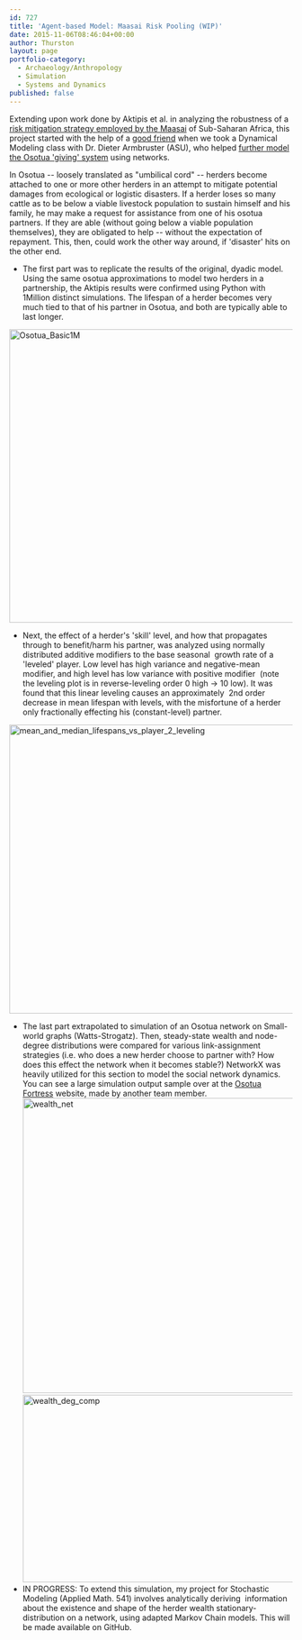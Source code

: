 ```yaml
---
id: 727
title: 'Agent-based Model: Maasai Risk Pooling (WIP)'
date: 2015-11-06T08:46:04+00:00
author: Thurston
layout: page
portfolio-category:
  - Archaeology/Anthropology
  - Simulation
  - Systems and Dynamics
published: false
---
```

Extending upon work done by Aktipis et al. in analyzing the robustness of a [risk mitigation strategy employed by the Maasai](http://www.athenaaktipis.com/Home_files/AktipisCronkDeAguiar.pdf) of Sub-Saharan Africa, this project started with the help of a [good friend](https://theoptimalcasserole.wordpress.com/) when we took a Dynamical Modeling class with Dr. Dieter Armbruster (ASU), who helped [further model the Osotua 'giving' system](http://www.sciencedirect.com/science/article/pii/S1090513814001627) using networks.

In Osotua -- loosely translated as "umbilical cord" -- herders become attached to one or more other herders in an attempt to mitigate potential damages from ecological or logistic disasters. If a herder loses so many cattle as to be below a viable livestock population to sustain himself and his family, he may make a request for assistance from one of his osotua partners. If they are able (without going below a viable population themselves), they are obligated to help -- without the expectation of repayment. This, then, could work the other way around, if 'disaster' hits on the other end.

  * The first part was to replicate the results of the original, dyadic model. Using the same osotua approximations to model two herders in a partnership, the Aktipis results were confirmed using Python with 1Million distinct simulations. The lifespan of a herder becomes very much tied to that of his partner in Osotua, and both are typically able to last longer.

[<img class="aligncenter  wp-image-742" src="http://archaeo.engineer/wp-content/uploads/2015/11/Osotua_Basic1M.png" alt="Osotua_Basic1M" width="520" height="521" srcset="http://archaeo.engineer/wp-content/uploads/2015/11/Osotua_Basic1M-150x150.png 150w, http://archaeo.engineer/wp-content/uploads/2015/11/Osotua_Basic1M-300x300.png 300w, http://archaeo.engineer/wp-content/uploads/2015/11/Osotua_Basic1M-1022x1024.png 1022w, http://archaeo.engineer/wp-content/uploads/2015/11/Osotua_Basic1M-180x180.png 180w, http://archaeo.engineer/wp-content/uploads/2015/11/Osotua_Basic1M-600x600.png 600w, http://archaeo.engineer/wp-content/uploads/2015/11/Osotua_Basic1M-100x100.png 100w, http://archaeo.engineer/wp-content/uploads/2015/11/Osotua_Basic1M-846x848.png 846w, http://archaeo.engineer/wp-content/uploads/2015/11/Osotua_Basic1M.png 1076w" sizes="(max-width: 520px) 100vw, 520px" />](http://archaeo.engineer/wp-content/uploads/2015/11/Osotua_Basic1M.png)

  * Next, the effect of a herder's 'skill' level, and how that propagates through to benefit/harm his partner, was analyzed using normally distributed additive modifiers to the base seasonal  growth rate of a 'leveled' player. Low level has high variance and negative-mean modifier, and high level has low variance with positive modifier  (note the leveling plot is in reverse-leveling order 0 high -> 10 low). It was found that this linear leveling causes an approximately  2nd order decrease in mean lifespan with levels, with the misfortune of a herder only fractionally effecting his (constant-level) partner.

[<img class="aligncenter  wp-image-743" src="http://archaeo.engineer/wp-content/uploads/2015/11/mean_and_median_lifespans_vs_player_2_leveling.png" alt="mean_and_median_lifespans_vs_player_2_leveling" width="902" height="513" srcset="http://archaeo.engineer/wp-content/uploads/2015/11/mean_and_median_lifespans_vs_player_2_leveling-300x171.png 300w, http://archaeo.engineer/wp-content/uploads/2015/11/mean_and_median_lifespans_vs_player_2_leveling-1024x583.png 1024w, http://archaeo.engineer/wp-content/uploads/2015/11/mean_and_median_lifespans_vs_player_2_leveling-100x57.png 100w, http://archaeo.engineer/wp-content/uploads/2015/11/mean_and_median_lifespans_vs_player_2_leveling-846x482.png 846w, http://archaeo.engineer/wp-content/uploads/2015/11/mean_and_median_lifespans_vs_player_2_leveling-1084x617.png 1084w, http://archaeo.engineer/wp-content/uploads/2015/11/mean_and_median_lifespans_vs_player_2_leveling.png 4104w" sizes="(max-width: 902px) 100vw, 902px" />](http://archaeo.engineer/wp-content/uploads/2015/11/mean_and_median_lifespans_vs_player_2_leveling.png)

  * The last part extrapolated to simulation of an Osotua network on Small-world graphs (Watts-Strogatz). Then, steady-state wealth and node-degree distributions were compared for various link-assignment strategies (i.e. who does a new herder choose to partner with? How does this effect the network when it becomes stable?) NetworkX was heavily utilized for this section to model the social network dynamics. You can see a large simulation output sample over at the [Osotua Fortress](https://sites.google.com/a/asu.edu/osotua-fortress/the-drama) website, made by another team member.  [<img class="aligncenter  wp-image-744" src="http://archaeo.engineer/wp-content/uploads/2015/11/wealth_net.png" alt="wealth_net" width="677" height="524" srcset="http://archaeo.engineer/wp-content/uploads/2015/11/wealth_net-300x232.png 300w, http://archaeo.engineer/wp-content/uploads/2015/11/wealth_net-1024x792.png 1024w, http://archaeo.engineer/wp-content/uploads/2015/11/wealth_net-846x655.png 846w, http://archaeo.engineer/wp-content/uploads/2015/11/wealth_net-1084x839.png 1084w, http://archaeo.engineer/wp-content/uploads/2015/11/wealth_net.png 1600w" sizes="(max-width: 677px) 100vw, 677px" />](http://archaeo.engineer/wp-content/uploads/2015/11/wealth_net.png) [<img class="aligncenter  wp-image-745" src="http://archaeo.engineer/wp-content/uploads/2015/11/wealth_deg_comp.png" alt="wealth_deg_comp" width="537" height="333" srcset="http://archaeo.engineer/wp-content/uploads/2015/11/wealth_deg_comp-300x186.png 300w, http://archaeo.engineer/wp-content/uploads/2015/11/wealth_deg_comp-100x62.png 100w, http://archaeo.engineer/wp-content/uploads/2015/11/wealth_deg_comp-846x525.png 846w, http://archaeo.engineer/wp-content/uploads/2015/11/wealth_deg_comp.png 930w" sizes="(max-width: 537px) 100vw, 537px" />](http://archaeo.engineer/wp-content/uploads/2015/11/wealth_deg_comp.png)
  * IN PROGRESS: To extend this simulation, my project for Stochastic Modeling (Applied Math. 541) involves analytically deriving  information about the existence and shape of the herder wealth stationary-distribution on a network, using adapted Markov Chain models. This will be made available on GitHub.
